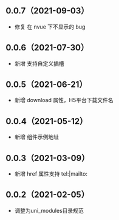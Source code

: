 ## 0.0.7（2021-09-03）
- 修复 在 nvue 下不显示的 bug
## 0.0.6（2021-07-30）
- 新增 支持自定义插槽
## 0.0.5（2021-06-21）
- 新增 download 属性，H5平台下载文件名
## 0.0.4（2021-05-12）
- 新增 组件示例地址
## 0.0.3（2021-03-09）
- 新增 href 属性支持 tel:|mailto:

## 0.0.2（2021-02-05）
- 调整为uni_modules目录规范
